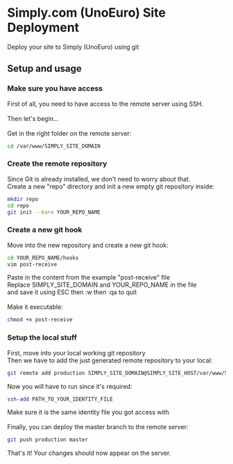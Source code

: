 # Simply.com (UnoEuro) Site Deployment
Deploy your site to Simply (UnoEuro) using git

## Setup and usage
### Make sure you have access
First of all, you need to have access to the remote server using SSH.
<br><br>
Then let's begin...
<br><br>
Get in the right folder on the remote server:
```bash
cd /var/www/SIMPLY_SITE_DOMAIN
```

### Create the remote repository
Since Git is already installed, we don't need to worry about that.
<br>
Create a new "repo" directory and init a new empty git repository inside:
```bash
mkdir repo
cd repo
git init --bare YOUR_REPO_NAME
```

### Create a new git hook
Move into the new repository and create a new git hook:
```bash
cd YOUR_REPO_NAME/hooks
vim post-receive
```
Paste in the content from the example "post-receive" file<br>
Replace SIMPLY_SITE_DOMAIN and YOUR_REPO_NAME in the file<br>
and save it using ESC then :w then :qa to quit
<br>
<br>
Make it executable:
```bash
chmod +x post-receive
```
### Setup the local stuff
First, move into your local working git repository<br>
Then we have to add the just generated remote repository to your local:
```bash
git remote add production SIMPLY_SITE_DOMAIN@SIMPLY_SITE_HOST/var/www/SIMPLY_SITE_DOMAIN/repo/YOUR_REPO_NAME.git
```
Now you will have to run since it's required:
```bash
ssh-add PATH_TO_YOUR_IDENTITY_FILE
```
Make sure it is the same identity file you got access with
<br><br>
Finally, you can deploy the master branch to the remote server:
```bash
git push production master
```
That's it! Your changes should now appear on the server.

